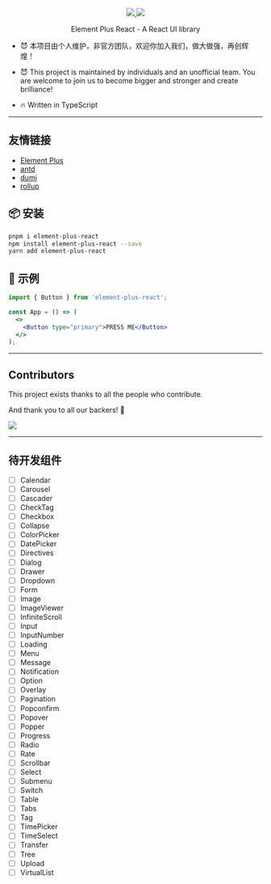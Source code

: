 <p align="center">
  <a href="https://www.npmjs.org/package/element-plus-react">
    <img src="https://img.shields.io/npm/v/element-plus-react.svg">
  </a>
  <a href="https://npmcharts.com/compare/element-plus-react?minimal=true">
    <img src="https://img.shields.io/npm/dm/element-plus-react.svg">
  </a>
  <br>
</p>

<p align="center">Element Plus React - A React UI library</p>

- 😈 本项目由个人维护，非官方团队，欢迎你加入我们，做大做强，再创辉煌！
- 😈 This project is maintained by individuals and an unofficial team. You are welcome to join us to become bigger and stronger and create brilliance!

- 🔥 Written in TypeScript

---

## 友情链接
 - [Element Plus](https://github.com/element-plus/element-plus)
 - [antd](https://github.com/ant-design/ant-design)
 - [dumi](https://github.com/umijs/dumi)
 - [rollup](https://github.com/rollup/rollup)
## 📦 安装

```bash
pnpm i element-plus-react
npm install element-plus-react --save
yarn add element-plus-react
```
## 🔨 示例

```jsx
import { Button } from 'element-plus-react';

const App = () => (
  <>
    <Button type="primary">PRESS ME</Button>
  </>
);
```

---
## Contributors

This project exists thanks to all the people who contribute.

And thank you to all our backers! 🙏

<a href="https://github.com/element-plus-react/element-plus-react/graphs/contributors">
  <img src="https://contrib.rocks/image?repo=element-plus-react/element-plus-react" />
</a>

---
## 待开发组件

- [ ] Calendar
- [ ] Carousel
- [ ] Cascader
- [ ] CheckTag
- [ ] Checkbox
- [ ] Collapse
- [ ] ColorPicker
- [ ] DatePicker
- [ ] Directives
- [ ] Dialog
- [ ] Drawer
- [ ] Dropdown
- [ ] Form
- [ ] Image
- [ ] ImageViewer
- [ ] InfiniteScroll
- [ ] Input
- [ ] InputNumber
- [ ] Loading
- [ ] Menu
- [ ] Message
- [ ] Notification
- [ ] Option
- [ ] Overlay
- [ ] Pagination
- [ ] Popconfirm
- [ ] Popover
- [ ] Popper
- [ ] Progress
- [ ] Radio
- [ ] Rate
- [ ] Scrollbar
- [ ] Select
- [ ] Submenu
- [ ] Switch
- [ ] Table
- [ ] Tabs
- [ ] Tag
- [ ] TimePicker
- [ ] TimeSelect
- [ ] Transfer
- [ ] Tree
- [ ] Upload
- [ ] VirtualList
